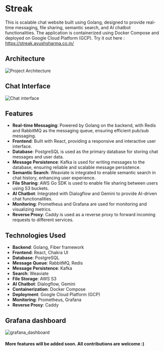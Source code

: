 # Streak

This is scalable chat website built using Golang, designed to provide real-time messaging, file sharing, semantic search, and AI chatbot functionalities. The application is containerized using Docker Compose and deployed on Google Cloud Platform (GCP). 
Try it out here : https://streak.ayushsharma.co.in/


## Architecture

![Project Architecture](https://github.com/user-attachments/assets/9c6bf006-80c9-4919-8623-73bfd5f7dab1)

## Chat Interface
![Chat interface](https://github.com/user-attachments/assets/dc481370-b226-45fe-96ac-19695eb9ac4d)


## Features

- **Real-time Messaging**: Powered by Golang on the backend, with Redis and RabbitMQ as the messaging queue, ensuring efficient pub/sub messaging.
- **Frontend**: Built with React, providing a responsive and interactive user interface.
- **Database**: PostgreSQL is used as the primary database for storing chat messages and user data.
- **Message Persistence**: Kafka is used for writing messages to the database, ensuring reliable and scalable message persistence.
- **Semantic Search**: Weaviate is integrated to enable semantic search in chat history, enhancing user experience.
- **File Sharing**: AWS Go SDK is used to enable file sharing between users using S3 buckets.
- **AI Chatbot**: Integrated with Dialogflow and Gemini to provide AI-driven chat functionalities.
- **Monitoring**: Prometheus and Grafana are used for monitoring and visualizing metrics.
- **Reverse Proxy**: Caddy is used as a reverse proxy to forward incoming requests to different services.

## Technologies Used

- **Backend**: Golang, Fiber framework
- **Frontend**: React, Chakra UI
- **Database**: PostgreSQL
- **Message Queue**: RabbitMQ, Redis
- **Message Persistence**: Kafka
- **Search**: Weaviate
- **File Storage**: AWS S3
- **AI Chatbot**: Dialogflow, Gemini
- **Containerization**: Docker Compose
- **Deployment**: Google Cloud Platform (GCP)
- **Monitoring**: Prometheus, Grafana
- **Reverse Proxy**: Caddy

## Grafana dashboard
  ![grafana_dashboard](https://github.com/user-attachments/assets/1684e67a-5472-4f57-abaf-9c7b38227c60)


#### More features will be added soon. All contributions are welcome :)
